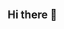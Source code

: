 ## Hi there 👋

<!--
**haris-yousaf/haris-yousaf** is a ✨ _special_ ✨ repository because its `README.md` (this file) appears on your GitHub profile.

Here are some ideas to get you started:

- 🔭 I’m currently working as a wordpress intern @Red Sun IT Services and as a Front-end Intern @Bytewise Limited.
- 🌱 I’m currently learning Front-end Development and WordPress.
-->
